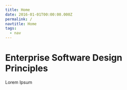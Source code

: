```yaml
---
title: Home
date: 2016-01-01T00:00:00.000Z
permalink: /
navtitle: Home
tags:
  - nav
---
```

# Enterprise Software Design Principles

Lorem Ipsum
